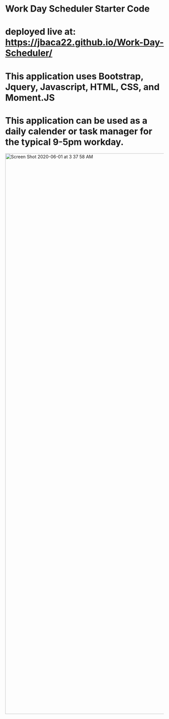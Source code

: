 # Work Day Scheduler Starter Code
# deployed live at: https://jbaca22.github.io/Work-Day-Scheduler/
# This application uses Bootstrap, Jquery, Javascript, HTML, CSS, and Moment.JS

# This application can be used as a daily calender or task manager for the typical 9-5pm workday. 

<img width="1783" alt="Screen Shot 2020-06-01 at 3 37 58 AM" src="https://user-images.githubusercontent.com/63439798/83396699-9c9c7d00-a3b9-11ea-8db0-89a2535de167.png">

